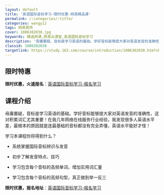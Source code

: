 ```yaml
---
layout: default
title: '英语国际音标学习-限时优惠-网易精品课'
permalink: /:categories/:title/
categories: wangyi2
tags: 网易提供
cover: 1006382038.jpg
keywords: 精选网课,网易云课堂,英语国际音标学习
description: '毋庸置疑，音标是学习英语的基础。学好音标能够提大家对英语发音的准确性，这对积累词汇尤其重要！在我几年网络在线服务行业经验'
classid: 1006382038
targetlink: https://study.163.com/course/introduction/1006382038.htm?share=1&shareId=1025206652&utm_campaign=share&utm_medium=iphoneShare&utm_source=&utm_u=1025206652
---
```


## 限时特惠

**限时优惠，火速报名**：[英语国际音标学习-报名学习](https://study.163.com/course/introduction/1006382038.htm?share=1&shareId=1025206652&utm_campaign=share&utm_medium=iphoneShare&utm_source=&utm_u=1025206652)

## 课程介绍

毋庸置疑，音标是学习英语的基础。学好音标能够提大家对英语发音的准确性，这对积累词汇尤其重要！在我几年网络在线服务行业经验，我发现很多人英语水平差，最根本的原因就是连最基础的音标都没有完全弄懂，英语水平能好才怪！



学习本课程你将得到什么？



* 系统掌握国际音标辨识与发音

* 初步了解发音特点、技巧

* 学习包含每个音标的高频单词，增加实用词汇量 

* 学习包含每个音标的高频句型，真正做到举一反三

**限时优惠，报名地址**：[英语国际音标学习-报名学习](https://study.163.com/course/introduction/1006382038.htm?share=1&shareId=1025206652&utm_campaign=share&utm_medium=iphoneShare&utm_source=&utm_u=1025206652)

